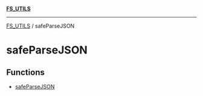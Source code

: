 [**FS_UTILS**](../README.md)

***

[FS_UTILS](../README.md) / safeParseJSON

# safeParseJSON

## Functions

- [safeParseJSON](functions/safeParseJSON.md)
